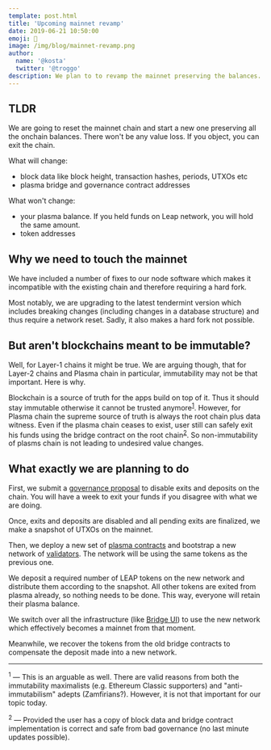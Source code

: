 ```yaml
---
template: post.html
title: 'Upcoming mainnet revamp'
date: 2019-06-21 10:50:00
emoji: 🛄
image: /img/blog/mainnet-revamp.png
author:
  name: '@kosta'
  twitter: '@troggo'
description: We plan to to revamp the mainnet preserving the balances. Funds are safu.
---
```


## TLDR

We are going to reset the mainnet chain and start a new one preserving all the onchain balances. There won't be any value loss. If you object, you can exit the chain.

What will change:
- block data like block height, transaction hashes, periods, UTXOs etc
- plasma bridge and governance contract addresses

What won't change:
- your plasma balance. If you held funds on Leap network, you will hold the same amount.
- token addresses

## Why we need to touch the mainnet

We have included a number of fixes to our node software which makes it incompatible with the existing chain and therefore requiring a hard fork.

Most notably, we are upgrading to the latest tendermint version which includes breaking changes (including changes in a database structure) and thus require a network reset. Sadly, it also makes a hard fork not possible.

## But aren't blockchains meant to be immutable?

Well, for Layer-1 chains it might be true. We are arguing though, that for Layer-2 chains and Plasma chain in particular, immutability may not be that important. Here is why.

Blockchain is a source of truth for the apps build on top of it. Thus it should stay immutable otherwise it cannot be trusted anymore<sup>[1](#s1)</sup>. However, for Plasma chain the supreme source of truth is always the root chain plus data witness. Even if the plasma chain ceases to exist, user still can safely exit his funds using the bridge contract on the root chain<sup>[2](#s2)</sup>. So non-immutability of plasms chain is not leading to undesired value changes.

## What exactly we are planning to do

First, we submit a [governance proposal](https://leapdao.org/blog/Minimal-Viable-Governance/) to disable exits and deposits on the chain. You will have a week to exit your funds if you disagree with what we are doing.

Once, exits and deposits are disabled and all pending exits are finalized, we make a snapshot of UTXOs on the mainnet.

Then, we deploy a new set of [plasma contracts](https://github.com/leapdao/leap-contracts) and bootstrap a new network of [validators](https://github.com/leapdao/leap-node). The network will be using the same tokens as the previous one.

We deposit a required number of LEAP tokens on the new network and distribute them according to the snapshot. All other tokens are exited from plasma already, so nothing needs to be done. This way, everyone will retain their plasma balance.

We switch over all the infrastructure (like [Bridge UI](https://github.com/leapdao/bridge-ui)) to use the new network which effectively becomes a mainnet from that moment.

Meanwhile, we recover the tokens from the old bridge contracts to compensate the deposit made into a new network.

--- 

<a name="s1"></a><sup>1</sup> — This is an arguable as well. There are valid reasons from both the immutability maximalists (e.g. Ethereum Classic supporters) and "anti-immutabilism" adepts (Zamfirians?). However, it is not that important for our topic today.

<a name="s2"></a><sup>2</sup> — Provided the user has a copy of block data and bridge contract implementation is correct and safe from bad governance (no last minute updates possible).